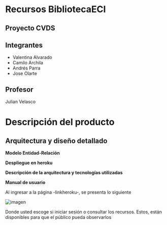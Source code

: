 # Recursos BibliotecaECI
## Proyecto CVDS 
## Integrantes
- Valentina Alvarado
- Camilo Archila
- Andrés Parra
- Jose Olarte

## Profesor
Julian Velasco

# Descripción del producto

## Arquitectura y diseño detallado

**Modelo Entidad-Relación**

**Despliegue en heroku**

**Descripción de la arquitectura y tecnologías utilizadas**

**Manual de usuario**

Al ingresar a la página -linkheroku-, se presenta lo siguiente

![imagen](https://user-images.githubusercontent.com/98195579/163494723-a0c9bf0f-3fc7-4caf-bc61-8440fe6bf1d9.png)

Donde usted escoge si iniciar sesión o consultar los recursos. Estos, están disponibles para que el público pueda observarlos
